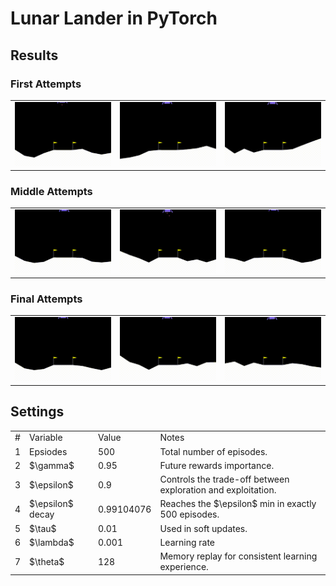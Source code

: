 # Lunar Lander in PyTorch

## Results

### First Attempts

<table align="center">
  <tr>
    <td><img src="./art/lunarlanding-episode-0.gif" width="250"></td>
    <td><img src="./art/lunarlanding-episode-1.gif" width="250"></td>
    <td><img src="./art/lunarlanding-episode-2.gif" width="250"></td>
  </tr>
</table>

### Middle Attempts

<table align="center">
  <tr>
    <td><img src="./art/lunarlanding-episode-251.gif" width="250"></td>
    <td><img src="./art/lunarlanding-episode-252.gif" width="250"></td>
    <td><img src="./art/lunarlanding-episode-253.gif" width="250"></td>
  </tr>
</table>

### Final Attempts

<table align="center">
  <tr>
    <td><img src="./art/lunarlanding-episode-497.gif" width="250"></td>
    <td><img src="./art/lunarlanding-episode-498.gif" width="250"></td>
    <td><img src="./art/lunarlanding-episode-499.gif" width="250"></td>
  </tr>
</table>

## Settings

<table>
    <tr>
        <td>#</td>
        <td>Variable</td>
        <td>Value</td>
        <td>Notes</td>
    </tr>
    <tr>
        <td>1</td>
        <td>Epsiodes</td>
        <td>500</td>
        <td>Total number of episodes.</td>
    </tr>
    <tr>
        <td>2</td>
        <td>$\gamma$</td>
        <td>0.95</td>
        <td>Future rewards importance.</td>
    </tr>
    <tr>
        <td>3</td>
        <td>$\epsilon$</td>
        <td>0.9</td>
        <td>Controls the trade-off between exploration and exploitation.</td>
    </tr>
    <tr>
        <td>4</td>
        <td>$\epsilon$ decay</td>
        <td>0.99104076</td>
        <td>Reaches the $\epsilon$ min in exactly 500 episodes.</td>
    </tr>
    <tr>
        <td>5</td>
        <td>$\tau$</td>
        <td>0.01</td>
        <td>Used in soft updates.</td>
    </tr>
    <tr>
        <td>6</td>
        <td>$\lambda$</td>
        <td>0.001</td>
        <td>Learning rate</td>
    </tr>
    <tr>
        <td>7</td>
        <td>$\theta$</td>
        <td>128</td>
        <td>Memory replay for consistent learning experience.</td>
    </tr>
</table>
